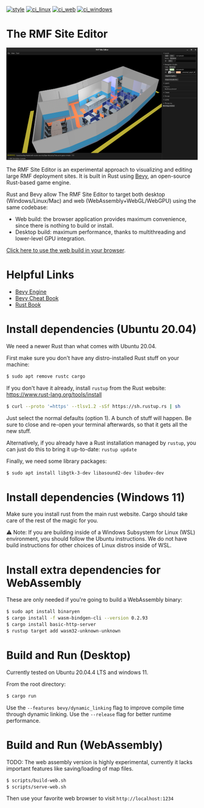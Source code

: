 [![style](https://github.com/open-rmf/rmf_site/actions/workflows/style.yaml/badge.svg)](https://github.com/open-rmf/rmf_site/actions/workflows/style.yaml)
[![ci_linux](https://github.com/open-rmf/rmf_site/actions/workflows/ci_linux.yaml/badge.svg)](https://github.com/open-rmf/rmf_site/actions/workflows/ci_linux.yaml)
[![ci_web](https://github.com/open-rmf/rmf_site/actions/workflows/ci_web.yaml/badge.svg)](https://github.com/open-rmf/rmf_site/actions/workflows/ci_web.yaml)
[![ci_windows](https://github.com/open-rmf/rmf_site/actions/workflows/ci_windows.yaml/badge.svg)](https://github.com/open-rmf/rmf_site/actions/workflows/ci_windows.yaml)

# The RMF Site Editor

![Office world](media/office.png)

The RMF Site Editor is an experimental approach to visualizing and editing large RMF deployment sites.
It is built in Rust using [Bevy](https://bevyengine.org/), an open-source Rust-based game engine.

Rust and Bevy allow The RMF Site Editor to target both desktop (Windows/Linux/Mac) and web (WebAssembly+WebGL/WebGPU) using the same codebase:
 * Web build: the browser application provides maximum convenience, since there is nothing to build or install.
 * Desktop build: maximum performance, thanks to multithreading and lower-level GPU integration.

[Click here to use the web build in your browser](https://open-rmf.github.io/rmf_site/).

# Helpful Links

 * [Bevy Engine](https://bevyengine.org/)
 * [Bevy Cheat Book](https://bevy-cheatbook.github.io/)
 * [Rust Book](https://doc.rust-lang.org/stable/book/)

# Install dependencies (Ubuntu 20.04)

We need a newer Rust than what comes with Ubuntu 20.04.

First make sure you don't have any distro-installed Rust stuff on your machine:
```bash
$ sudo apt remove rustc cargo
```

If you don't have it already, install `rustup` from the Rust website: https://www.rust-lang.org/tools/install
```bash
$ curl --proto '=https' --tlsv1.2 -sSf https://sh.rustup.rs | sh
```
Just select the normal defaults (option 1).
A bunch of stuff will happen. Be sure to close and re-open your terminal afterwards, so that it gets all the new stuff.

Alternatively, if you already have a Rust installation managed by `rustup`, you can just do this to bring it up-to-date: `rustup update`

Finally, we need some library packages:
```bash
$ sudo apt install libgtk-3-dev libasound2-dev libudev-dev
```

# Install dependencies (Windows 11)

Make sure you install rust from the main rust website. Cargo should take care of the rest of the magic for you.

⚠️ Note: If you are building inside of a Windows Subsystem for Linux (WSL) environment, you should follow the Ubuntu instructions. We do not have build instructions for other choices of Linux distros inside of WSL.

# Install extra dependencies for WebAssembly

These are only needed if you're going to build a WebAssembly binary:
```bash
$ sudo apt install binaryen
$ cargo install -f wasm-bindgen-cli --version 0.2.93
$ cargo install basic-http-server
$ rustup target add wasm32-unknown-unknown
```

# Build and Run (Desktop)

Currently tested on Ubuntu 20.04.4 LTS and windows 11.

From the root directory:

```bash
$ cargo run
```

Use the `--features bevy/dynamic_linking` flag to improve compile time through dynamic linking.
Use the `--release` flag for better runtime performance.

# Build and Run (WebAssembly)

TODO: The web assembly version is highly experimental, currently it lacks important features like
saving/loading of map files.

```bash
$ scripts/build-web.sh
$ scripts/serve-web.sh
```

Then use your favorite web browser to visit `http://localhost:1234`
